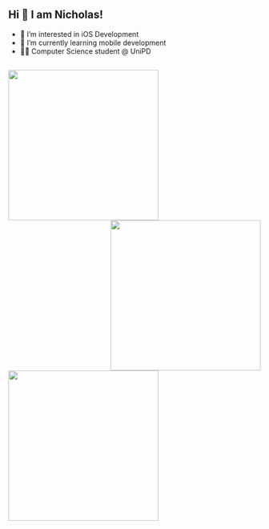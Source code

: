 ## Hi 👋 I am Nicholas! 

- 👀 I’m interested in iOS Development
- 🌱 I’m currently learning mobile development
- 👨‍🎓 Computer Science student @ UniPD
##

<p>
  <img align="left" src="https://github-readme-stats.vercel.app/api?username=NicholasPilotto&show_icons=true&theme=darcula" width=300 />
  <img align="right" src="https://github-readme-streak-stats.herokuapp.com?user=NicholasPilotto&theme=darcula&hide_border=false" width=300 />
</p>
<br />
<p>
  <img align="center" src="https://github-readme-stats.vercel.app/api/top-langs?username=NicholasPilotto&layout=compact&theme=darcula" width=300 />
</p>
